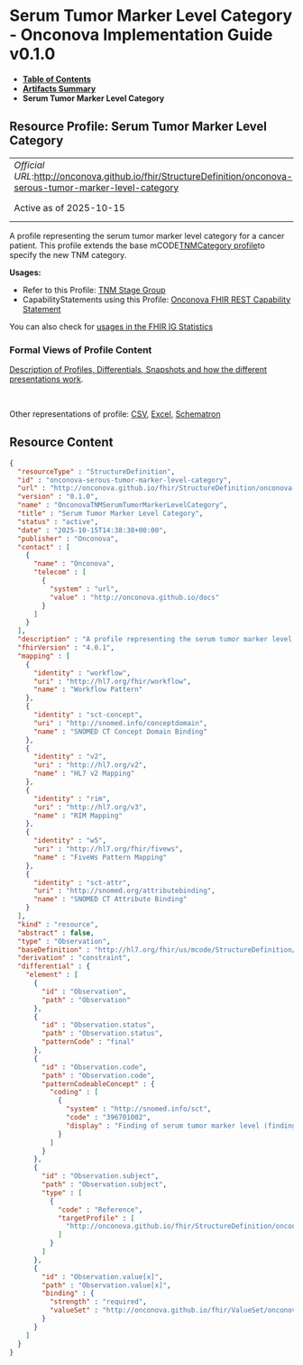 # Serum Tumor Marker Level Category - Onconova Implementation Guide v0.1.0

* [**Table of Contents**](toc.md)
* [**Artifacts Summary**](artifacts.md)
* **Serum Tumor Marker Level Category**

## Resource Profile: Serum Tumor Marker Level Category 

| | |
| :--- | :--- |
| *Official URL*:http://onconova.github.io/fhir/StructureDefinition/onconova-serous-tumor-marker-level-category | *Version*:0.1.0 |
| Active as of 2025-10-15 | *Computable Name*:OnconovaTNMSerumTumorMarkerLevelCategory |

 
A profile representing the serum tumor marker level category for a cancer patient. 
This profile extends the base mCODE[TNMCategory profile](http://hl7.org/fhir/us/mcode/StructureDefinition/mcode-tnm-category)to specify the new TNM category. 

**Usages:**

* Refer to this Profile: [TNM Stage Group](StructureDefinition-onconova-tnm-stage-group.md)
* CapabilityStatements using this Profile: [Onconova FHIR REST Capability Statement](CapabilityStatement-onconova-capability-statement.md)

You can also check for [usages in the FHIR IG Statistics](https://packages2.fhir.org/xig/onconova.fhir|current/StructureDefinition/onconova-serous-tumor-marker-level-category)

### Formal Views of Profile Content

 [Description of Profiles, Differentials, Snapshots and how the different presentations work](http://build.fhir.org/ig/FHIR/ig-guidance/readingIgs.html#structure-definitions). 

 

Other representations of profile: [CSV](StructureDefinition-onconova-serous-tumor-marker-level-category.csv), [Excel](StructureDefinition-onconova-serous-tumor-marker-level-category.xlsx), [Schematron](StructureDefinition-onconova-serous-tumor-marker-level-category.sch) 



## Resource Content

```json
{
  "resourceType" : "StructureDefinition",
  "id" : "onconova-serous-tumor-marker-level-category",
  "url" : "http://onconova.github.io/fhir/StructureDefinition/onconova-serous-tumor-marker-level-category",
  "version" : "0.1.0",
  "name" : "OnconovaTNMSerumTumorMarkerLevelCategory",
  "title" : "Serum Tumor Marker Level Category",
  "status" : "active",
  "date" : "2025-10-15T14:38:38+00:00",
  "publisher" : "Onconova",
  "contact" : [
    {
      "name" : "Onconova",
      "telecom" : [
        {
          "system" : "url",
          "value" : "http://onconova.github.io/docs"
        }
      ]
    }
  ],
  "description" : "A profile representing the serum tumor marker level category for a cancer patient. \n\nThis profile extends the base mCODE [TNMCategory profile](http://hl7.org/fhir/us/mcode/StructureDefinition/mcode-tnm-category) to specify the new TNM category.",
  "fhirVersion" : "4.0.1",
  "mapping" : [
    {
      "identity" : "workflow",
      "uri" : "http://hl7.org/fhir/workflow",
      "name" : "Workflow Pattern"
    },
    {
      "identity" : "sct-concept",
      "uri" : "http://snomed.info/conceptdomain",
      "name" : "SNOMED CT Concept Domain Binding"
    },
    {
      "identity" : "v2",
      "uri" : "http://hl7.org/v2",
      "name" : "HL7 v2 Mapping"
    },
    {
      "identity" : "rim",
      "uri" : "http://hl7.org/v3",
      "name" : "RIM Mapping"
    },
    {
      "identity" : "w5",
      "uri" : "http://hl7.org/fhir/fivews",
      "name" : "FiveWs Pattern Mapping"
    },
    {
      "identity" : "sct-attr",
      "uri" : "http://snomed.org/attributebinding",
      "name" : "SNOMED CT Attribute Binding"
    }
  ],
  "kind" : "resource",
  "abstract" : false,
  "type" : "Observation",
  "baseDefinition" : "http://hl7.org/fhir/us/mcode/StructureDefinition/mcode-tnm-category|4.0.0",
  "derivation" : "constraint",
  "differential" : {
    "element" : [
      {
        "id" : "Observation",
        "path" : "Observation"
      },
      {
        "id" : "Observation.status",
        "path" : "Observation.status",
        "patternCode" : "final"
      },
      {
        "id" : "Observation.code",
        "path" : "Observation.code",
        "patternCodeableConcept" : {
          "coding" : [
            {
              "system" : "http://snomed.info/sct",
              "code" : "396701002",
              "display" : "Finding of serum tumor marker level (finding)"
            }
          ]
        }
      },
      {
        "id" : "Observation.subject",
        "path" : "Observation.subject",
        "type" : [
          {
            "code" : "Reference",
            "targetProfile" : [
              "http://onconova.github.io/fhir/StructureDefinition/onconova-cancer-patient|0.1.0"
            ]
          }
        ]
      },
      {
        "id" : "Observation.value[x]",
        "path" : "Observation.value[x]",
        "binding" : {
          "strength" : "required",
          "valueSet" : "http://onconova.github.io/fhir/ValueSet/onconova-vs-tnm-serum-tumor-marker-level-categories|0.1.0"
        }
      }
    ]
  }
}

```
